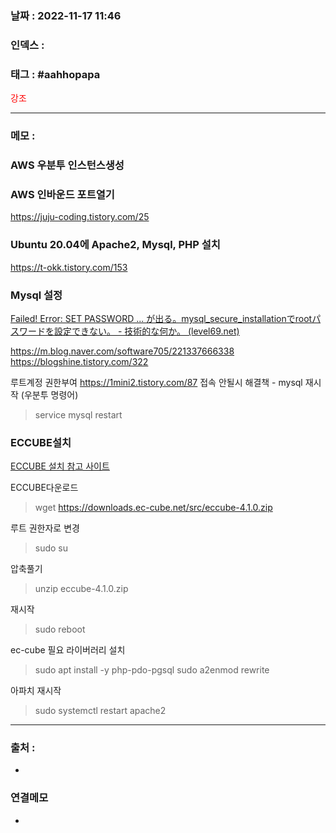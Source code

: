 ### 날짜 :  2022-11-17 11:46

### 인덱스 :

### 태그 : #aahhopapa 

<span style="color: red">강조</span>

----

### 메모 :

### AWS 우분투 인스턴스생성


### AWS 인바운드 포트열기
https://juju-coding.tistory.com/25

### Ubuntu 20.04에 Apache2, Mysql, PHP 설치
https://t-okk.tistory.com/153

### Mysql 설정

[Failed! Error: SET PASSWORD ... が出る。mysql_secure_installationでrootパスワードを設定できない。 - 技術的な何か。 (level69.net)](https://level69.net/archives/30666)

https://m.blog.naver.com/software705/221337666338
https://blogshine.tistory.com/322

루트계정 권한부여
https://1mini2.tistory.com/87
접속 안될시 해결책 - 
mysql 재시작 (우분투 명령어)
>  service mysql restart

### ECCUBE설치
[ECCUBE 설치 참고 사이트](https://self-development.info/%E3%82%AA%E3%83%BC%E3%83%97%E3%83%B3%E3%82%BD%E3%83%BC%E3%82%B9%E3%81%AEec%E3%82%B5%E3%82%A4%E3%83%88%E3%81%A7%E3%81%82%E3%82%8Bec-cube%E3%81%AE%E3%82%A4%E3%83%B3%E3%82%B9%E3%83%88%E3%83%BC%E3%83%AB/)

ECCUBE다운로드
> wget https://downloads.ec-cube.net/src/eccube-4.1.0.zip


루트 권한자로 변경
> sudo su

압축풀기
> unzip eccube-4.1.0.zip

재시작
> sudo reboot

ec-cube 필요 라이버러리 설치
> sudo apt install -y php-pdo-pgsql
> sudo a2enmod rewrite

아파치 재시작
> sudo systemctl restart apache2


----
### 출처 :
-


### 연결메모
-








